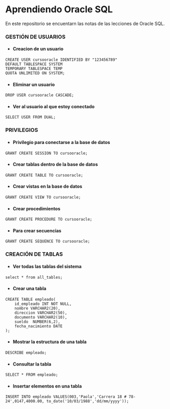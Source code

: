 # Aprendiendo Oracle SQL

En este repositorio se encuentarn las notas de las lecciones de Oracle SQL. 

### GESTIÓN DE USUARIOS

* #### Creacion de un usuario
```
CREATE USER cursooracle IDENTIFIED BY "123456789"
DEFAULT TABLESPACE SYSTEM
TEMPORARY TABLESPACE TEMP
QUOTA UNLIMITED ON SYSTEM;
```
* #### Eliminar un usuario
```
DROP USER cursooracle CASCADE;
```
* #### Ver al usuario al que estoy conectado
```
SELECT USER FROM DUAL;
```

### PRIVILEGIOS

* #### Privilegio para conectarse a la base de datos
```
GRANT CREATE SESSION TO cursooracle;
```
* #### Crear tablas dentro de la base de datos
```
GRANT CREATE TABLE TO cursooracle;
```
* #### Crear vistas en la base de datos
```
GRANT CREATE VIEW TO cursooracle;
```
* #### Crear procedimientos
```
GRANT CREATE PROCEDURE TO cursooracle;
```
* #### Para crear secuencias
```
GRANT CREATE SEQUENCE TO cursooracle; 
```

### CREACIÓN DE TABLAS

* #### Ver todas las tablas del sistema
```
select * from all_tables;
```
* #### Crear una tabla
```
CREATE TABLE empleado(
    id_empleado INT NOT NULL,
    nombre VARCHAR2(20),
    direccion VARCHAR2(50),
    documento VARCHAR2(10),
    sueldo  NUMBER(6,2),
    fecha_nacimiento DATE
);
```
* #### Mostrar la estructura de una tabla
```
DESCRIBE empleado;
```
* #### Consultar la tabla
```
SELECT * FROM empleado;
```
* #### Insertar elementos en una tabla
```
INSERT INTO empleado VALUES(003,'Paola','Carrera 18 # 78-24',0147,4000.00, to_date('10/03/1988','dd/mm/yyyy'));
```
